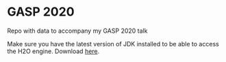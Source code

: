# GASP 2020
Repo with data to accompany my GASP 2020 talk

Make sure you have the latest version of JDK installed to be able to access the H2O engine. Download [here](https://www.oracle.com/java/technologies/javase/javase-jdk8-downloads.html). 
